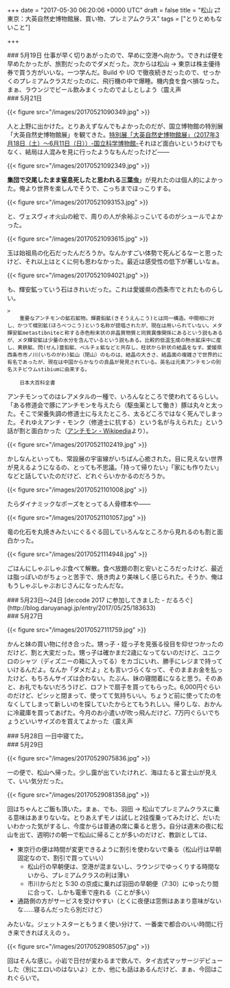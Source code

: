 
+++
date = "2017-05-30 06:20:06 +0000 UTC"
draft = false
title = "松山 ⇄ 東京：大英自然史博物館展、買い物、プレミアムクラス"
tags = ["とりとめもないこと"]

+++
<div class="section">
    ### 5月19日
    仕事が早く切りあがったので、早めに空港へ向かう。できれば便を早めたかったが、旅割だったのでダメだった。次からは松山 → 東京は株主優待券で買う方がいいな。一つ学んだ。Build や I/O で徹夜続きだったので、せっかくのプレミアムクラスだったのに、飛行機の中で爆睡。機内食を食べ損なった。まぁ、ラウンジでビール飲みまくったのでよしとしよう（震え声

</div>
<div class="section">
    ### 5月21日
    

{{< figure src="/images/20170521090349.jpg"  >}}

人と上野に出かけた。とりあえずなんでもよかったのだが、国立博物館の特別展「大英自然史博物館展」を観てきた。[特別展「大英自然史博物館展」（2017年3月18日（土）～6月11日（日））-国立科学博物館-](http://www.kahaku.go.jp/exhibitions/ueno/special/2017/daiei/info.html)それほど面白いというわけでもなく、結局は人混みを見に行ったようなもんだったけど――

{{< figure src="/images/20170521092349.jpg"  >}}

**集団で交尾したまま窒息死したと思われる三葉虫**」が見れたのは個人的によかった。俺より世界を楽しんでそうで、こっちまでほっこりする。

{{< figure src="/images/20170521093153.jpg"  >}}

と、ヴェスヴィオ火山の絵で、周りの人が余裕ぶっこいてるのがシュールでよかった。

{{< figure src="/images/20170521093615.jpg"  >}}

玉は始祖鳥の化石だったんだろうか。なんかすごい体勢で死んどるなーと思ったけど、それ以上はとくに何も思わなかった。最近は感受性の低下が著しいなぁ。

{{< figure src="/images/20170521094021.jpg"  >}}

も、輝安鉱っていう石はきれいだった。これは愛媛県の西条市でとれたものらしい。

    >
        重要なアンチモンの鉱石鉱物。輝蒼鉛鉱(きそうえんこう)とは同一構造。中間相に対し、かつて幌別鉱(ほろべつこう)という名称が提唱されたが、現在は用いられていない。メタ輝安鉱metastibniteと称する赤色粉末状の非晶質物質と同質異像関係にあるという説もあるが、メタ輝安鉱は少量の水分を含んでいるという説もある。比較的低温生成の熱水鉱床中に産し、黄鉄鉱、閃(せん)亜鉛鉱、ベルチェ鉱などと共存し、柱状から針状の結晶をなす。愛媛県西条市市ノ川(いちのがわ)鉱山（閉山）のものは、結晶の大きさ、結晶面の複雑さで世界的に有名であったが、現在は中国からかなりの良晶が発見されている。英名は元素アンチモンの別名スチビウムstibiumに由来する。

        日本大百科全書
    
アンチモンってのはレアメタルの一種で、いろんなところで使われてるらしい。「ある修道会で豚にアンチモンを与えたら（駆虫薬として働き）豚は丸々と太った。そこで栄養失調の修道士に与えたところ、太るどころではなく死んでしまった。それゆえアンチ・モンク（修道士に抗する）という名が与えられた」という話が割と面白かった（<a href="https://ja.wikipedia.org/wiki/%E3%82%A2%E3%83%B3%E3%83%81%E3%83%A2%E3%83%B3">アンチモン - Wikipedia</a>より）。

{{< figure src="/images/20170521102419.jpg"  >}}

かしなんといっても、常設展の宇宙線がいちばん心癒された。目に見えない世界が見えるようになるの、とっても不思議。「持って帰りたい」「家にも作りたい」などと話していたのだけど、どれぐらいかかるのだろうか。

{{< figure src="/images/20170521101008.jpg"  >}}

たらダイナミックなポーズをとってる人骨標本や――

{{< figure src="/images/20170521101057.jpg"  >}}

竜の化石を丸焼きみたいにぐるぐる回していろんなところから見れるのも割と面白かった。

{{< figure src="/images/20170521114948.jpg"  >}}

ごはんにしゃぶしゃぶ食べて解散。食べ放題の割と安いところだったけど、最近は脂っぽいのがちょっと苦手で、焼き肉より美味しく感じられた。そうか、俺はもうしゃぶしゃぶおじさんになったんだな。

</div>
<div class="section">
    ### 5月23日～24日
    [de:code 2017 に参加してきました - だるろぐ](http://blog.daruyanagi.jp/entry/2017/05/25/183633)<br/>


</div>
<div class="section">
    ### 5月27日
    

{{< figure src="/images/20170527111759.jpg"  >}}

かんと妹の買い物に付き合った。甥っ子・姪っ子を見張る役目を仰せつかったのだけど、割と大変だった。甥っ子は確かまだ2歳になってないのだけど、ユニクロのシャツ（ディズニーの箱に入ってる）をカゴにいれ、勝手にレジまで持っていけるんだよ。なんか「ダメだよ」とも言いづらくなって、そのままお金を払ったけど、もちろんサイズは合わない。たぶん、妹の寝間着になると思う。そのあと、お礼でもないだろうけど、ロフトで扇子を買ってもらった。6,000円ぐらいのだけど、ピシッと閉まって、使ってて気持ちいい。ちょうど前に使ってたのをなくしてしまって新しいのを探していたからとてもうれしい。帰りしな、おかんに冷蔵庫を買ってあげた。今月のお小遣いが吹っ飛んだけど、7万円ぐらいでちょうどいいサイズのを買えてよかった（震え声

</div>
<div class="section">
    ### 5月28日
    一日中寝てた。

</div>
<div class="section">
    ### 5月29日
    

{{< figure src="/images/20170529075836.jpg"  >}}

一の便で、松山へ帰った。少し靄が出ていたけれど、海ほたると富士山が見えて、いい気分だった。

{{< figure src="/images/20170529081358.jpg"  >}}

回はちゃんとご飯も頂いた。まぁ、でも、羽田 → 松山でプレミアムクラスに乗る意味はあまりないな。とりあえずモノは試しと2往復乗ってみたけど、だいたいわかった気がするし、今度からは普通の席に乗ると思う。自分は週末の夜に松山を出て、週明けの朝一で松山に帰ることが多いのだけど、教訓としては、

<ul>
<li>東京行の便は時間が変更できるように割引を使わないで乗る（松山行は早朝固定なので、割引で買っていい）
<ul>
<li>松山行の早朝便は、空港が混まないし、ラウンジでゆっくりする時間ないから、プレミアムクラスの利は薄い</li>
<li>市川からだと 5:30 の京成に乗れば羽田の早朝便（7:30）にゆったり間に合って、しかも電車で座れる（ことが多い）</li>
</ul></li>
<li>通路側の方がサービスを受けやすい（とくに夜便は窓側はあまり意味がないな……寝るんだったら別だけど）</li>
</ul>みたいな。ジェットスターともうまく使い分けて、一番楽で都合のいい時間に行き来できればええのぅ。

{{< figure src="/images/20170529085057.jpg"  >}}

回はそんな感じ。小岩で日付が変わるまで飲んで、タイ古式マッサージデビューした（別にエロいのはないよ）とか、他にも話はあるんだけど、まぁ、今回はこれぐらいで。

</div>

